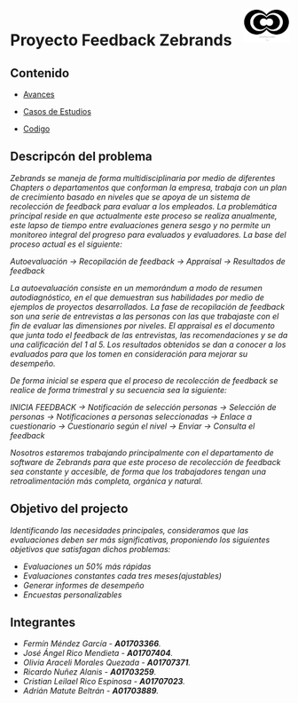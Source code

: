 <a>
    <img src="https://github.com/Naiztu/Project-Feedback-Zebrands/blob/master/Documentacion/Anexos/logo.png?raw=true" alt="Eros" title="Logo" align="right" height="60" />
</a>

# **Proyecto Feedback Zebrands**

## **Contenido**

- [Avances](Documentacion/Avances)

- [Casos de Estudios](Documentacion/Casos_de_Estudio)
- [Codigo](Proyecto)

## **Descripcón del problema**

_Zebrands se maneja de forma multidisciplinaria por medio de diferentes Chapters o
departamentos que conforman la empresa, trabaja con un plan de crecimiento basado en
niveles que se apoya de un sistema de recolección de feedback para evaluar a los empleados.
La problemática principal reside en que actualmente este proceso se realiza anualmente, este
lapso de tiempo entre evaluaciones genera sesgo y no permite un monitoreo integral del
progreso para evaluados y evaluadores. La base del proceso actual es el siguiente:_

_Autoevaluación → Recopilación de feedback → Appraisal → Resultados de feedback_

_La autoevaluación consiste en un memorándum a modo de resumen autodiagnóstico, en el
que demuestran sus habilidades por medio de ejemplos de proyectos desarrollados.
La fase de recopilación de feedback son una serie de entrevistas a las personas con las que
trabajaste con el fin de evaluar las dimensiones por niveles.
El appraisal es el documento que junta todo el feedback de las entrevistas, las
recomendaciones y se da una calificación del 1 al 5.
Los resultados obtenidos se dan a conocer a los evaluados para que los tomen en
consideración para mejorar su desempeño._

_De forma inicial se espera que el proceso de recolección de feedback se realice de forma trimestral y su secuencia sea la siguiente:_

_INICIA FEEDBACK → Notificación de selección personas → Selección de personas →
Notificaciones a personas seleccionadas → Enlace a cuestionario → Cuestionario según el
nivel → Enviar → Consulta el feedback_

_Nosotros estaremos trabajando principalmente con el departamento de software de Zebrands
para que este proceso de recolección de feedback sea constante y accesible, de forma que los
trabajadores tengan una retroalimentación más completa, orgánica y natural._

## **Objetivo del projecto**

_Identificando las necesidades principales, consideramos que las evaluaciones deben ser más significativas, proponiendo los siguientes objetivos que satisfagan dichos problemas:_

- _Evaluaciones un 50% más rápidas_
- _Evaluaciones constantes cada tres meses(ajustables)_
- _Generar informes de desempeño_
- _Encuestas personalizables_

## **Integrantes**

- _Fermín Méndez García - **A01703366**._
- _José Ángel Rico Mendieta - **A01707404**._
- _Olivia Araceli Morales Quezada - **A01707371**._
- _Ricardo Nuñez Alanis - **A01703259**._
- _Cristian Leilael Rico Espinosa - **A01707023**._
- _Adrián Matute Beltrán - **A01703889**._
